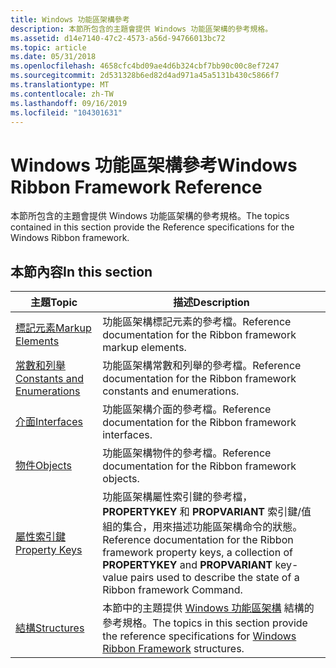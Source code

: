 ```yaml
---
title: Windows 功能區架構參考
description: 本節所包含的主題會提供 Windows 功能區架構的參考規格。
ms.assetid: d14e7140-47c2-4573-a56d-94766013bc72
ms.topic: article
ms.date: 05/31/2018
ms.openlocfilehash: 4658cfc4bd09ae4d6b324cbf7bb90c00c8ef7247
ms.sourcegitcommit: 2d531328b6ed82d4ad971a45a5131b430c5866f7
ms.translationtype: MT
ms.contentlocale: zh-TW
ms.lasthandoff: 09/16/2019
ms.locfileid: "104301631"
---
```

# <a name="windows-ribbon-framework-reference"></a><span data-ttu-id="4a57f-103">Windows 功能區架構參考</span><span class="sxs-lookup"><span data-stu-id="4a57f-103">Windows Ribbon Framework Reference</span></span>

<span data-ttu-id="4a57f-104">本節所包含的主題會提供 Windows 功能區架構的參考規格。</span><span class="sxs-lookup"><span data-stu-id="4a57f-104">The topics contained in this section provide the Reference specifications for the Windows Ribbon framework.</span></span>

## <a name="in-this-section"></a><span data-ttu-id="4a57f-105">本節內容</span><span class="sxs-lookup"><span data-stu-id="4a57f-105">In this section</span></span>



| <span data-ttu-id="4a57f-106">主題</span><span class="sxs-lookup"><span data-stu-id="4a57f-106">Topic</span></span>                                                                             | <span data-ttu-id="4a57f-107">描述</span><span class="sxs-lookup"><span data-stu-id="4a57f-107">Description</span></span>                                                                                                                                                                                               |
|-----------------------------------------------------------------------------------|-----------------------------------------------------------------------------------------------------------------------------------------------------------------------------------------------------------|
| [<span data-ttu-id="4a57f-108">標記元素</span><span class="sxs-lookup"><span data-stu-id="4a57f-108">Markup Elements</span></span>](windowsribbon-reference-markup-elements.md)<br/>         | <span data-ttu-id="4a57f-109">功能區架構標記元素的參考檔。</span><span class="sxs-lookup"><span data-stu-id="4a57f-109">Reference documentation for the Ribbon framework markup elements.</span></span> <br/>                                                                                                                             |
| [<span data-ttu-id="4a57f-110">常數和列舉</span><span class="sxs-lookup"><span data-stu-id="4a57f-110">Constants and Enumerations</span></span>](windowsribbon-reference-enumerations.md)<br/> | <span data-ttu-id="4a57f-111">功能區架構常數和列舉的參考檔。</span><span class="sxs-lookup"><span data-stu-id="4a57f-111">Reference documentation for the Ribbon framework constants and enumerations.</span></span> <br/>                                                                                                                  |
| [<span data-ttu-id="4a57f-112">介面</span><span class="sxs-lookup"><span data-stu-id="4a57f-112">Interfaces</span></span>](windowsribbon-reference-interfaces.md)<br/>                   | <span data-ttu-id="4a57f-113">功能區架構介面的參考檔。</span><span class="sxs-lookup"><span data-stu-id="4a57f-113">Reference documentation for the Ribbon framework interfaces.</span></span> <br/>                                                                                                                                  |
| [<span data-ttu-id="4a57f-114">物件</span><span class="sxs-lookup"><span data-stu-id="4a57f-114">Objects</span></span>](windowsribbon-reference-objects.md)<br/>                         | <span data-ttu-id="4a57f-115">功能區架構物件的參考檔。</span><span class="sxs-lookup"><span data-stu-id="4a57f-115">Reference documentation for the Ribbon framework objects.</span></span> <br/>                                                                                                                                     |
| [<span data-ttu-id="4a57f-116">屬性索引鍵</span><span class="sxs-lookup"><span data-stu-id="4a57f-116">Property Keys</span></span>](windowsribbon-reference-properties.md)<br/>                | <span data-ttu-id="4a57f-117">功能區架構屬性索引鍵的參考檔， **PROPERTYKEY** 和 **PROPVARIANT** 索引鍵/值組的集合，用來描述功能區架構命令的狀態。</span><span class="sxs-lookup"><span data-stu-id="4a57f-117">Reference documentation for the Ribbon framework property keys, a collection of **PROPERTYKEY** and **PROPVARIANT** key-value pairs used to describe the state of a Ribbon framework Command.</span></span> <br/> |
| [<span data-ttu-id="4a57f-118">結構</span><span class="sxs-lookup"><span data-stu-id="4a57f-118">Structures</span></span>](structures.md)<br/>                                           | <span data-ttu-id="4a57f-119">本節中的主題提供 [Windows 功能區架構](-uiplat-windowsribbon-entry.md) 結構的參考規格。</span><span class="sxs-lookup"><span data-stu-id="4a57f-119">The topics in this section provide the reference specifications for [Windows Ribbon Framework](-uiplat-windowsribbon-entry.md) structures.</span></span><br/>                                                    |



 

 

 






